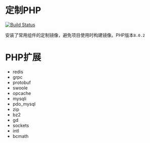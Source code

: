 # 定制PHP

[![Build Status](https://drone.fat4.cn/api/badges/maoxuner/docker-php/status.svg?ref=refs/heads/master)](https://drone.fat4.cn/maoxuner/docker-php)

安装了常用组件的定制镜像，避免项目使用时构建镜像。PHP版本`8.0.2`

# PHP扩展

- redis
- grpc
- protobuf
- swoole
- opcache
- mysqli
- pdo_mysql
- zip
- bz2
- gd
- sockets
- intl
- bcmath
